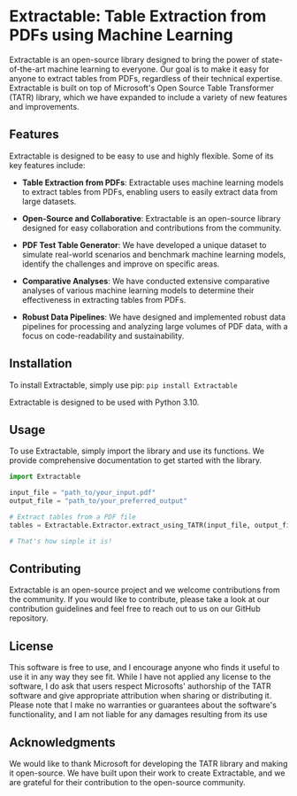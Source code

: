 # Extractable: Table Extraction from PDFs using Machine Learning

Extractable is an open-source library designed to bring the power of state-of-the-art machine learning to everyone. Our goal is to make it easy for anyone to extract tables from PDFs, regardless of their technical expertise. Extractable is built on top of Microsoft's Open Source Table Transformer (TATR) library, which we have expanded to include a variety of new features and improvements.

## Features

Extractable is designed to be easy to use and highly flexible. Some of its key features include:

- **Table Extraction from PDFs**: Extractable uses machine learning models to extract tables from PDFs, enabling users to easily extract data from large datasets.

- **Open-Source and Collaborative**: Extractable is an open-source library designed for easy collaboration and contributions from the community.

- **PDF Test Table Generator**: We have developed a unique dataset to simulate real-world scenarios and benchmark machine learning models, identify the challenges and improve on specific areas. 

- **Comparative Analyses**: We have conducted extensive comparative analyses of various machine learning models to determine their effectiveness in extracting tables from PDFs.

- **Robust Data Pipelines**: We have designed and implemented robust data pipelines for processing and analyzing large volumes of PDF data, with a focus on code-readability and sustainability.

## Installation

To install Extractable, simply use pip:
```pip install Extractable```

Extractable is designed to be used with Python 3.10.

## Usage

To use Extractable, simply import the library and use its functions. We provide comprehensive documentation to get started with the library.

```python
import Extractable

input_file = "path_to/your_input.pdf"
output_file = "path_to/your_preferred_output"

# Extract tables from a PDF file
tables = Extractable.Extractor.extract_using_TATR(input_file, output_file)

# That's how simple it is!
```

## Contributing
Extractable is an open-source project and we welcome contributions from the community. If you would like to contribute, please take a look at our contribution guidelines and feel free to reach out to us on our GitHub repository.

## License
This software is free to use, and I encourage anyone who finds it useful to use it in any way they see fit. While I have not applied any license to the software, I do ask that users respect Microsofts' authorship of the TATR software and give appropriate attribution when sharing or distributing it. Please note that I make no warranties or guarantees about the software's functionality, and I am not liable for any damages resulting from its use

## Acknowledgments
We would like to thank Microsoft for developing the TATR library and making it open-source. We have built upon their work to create Extractable, and we are grateful for their contribution to the open-source community.

